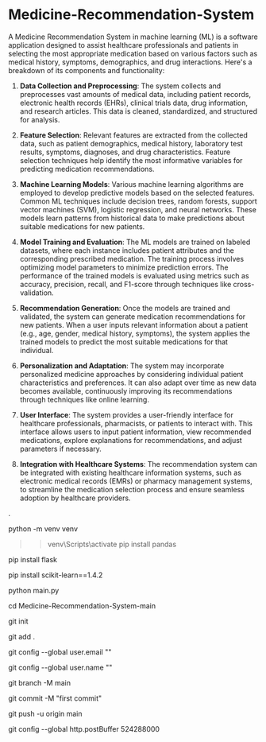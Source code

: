 ﻿# Medicine-Recommendation-System
A Medicine Recommendation System in machine learning (ML) is a software application designed to assist healthcare professionals and patients in selecting the most appropriate medication based on various factors such as medical history, symptoms, demographics, and drug interactions. Here's a breakdown of its components and functionality:

1. **Data Collection and Preprocessing**: The system collects and preprocesses vast amounts of medical data, including patient records, electronic health records (EHRs), clinical trials data, drug information, and research articles. This data is cleaned, standardized, and structured for analysis.

2. **Feature Selection**: Relevant features are extracted from the collected data, such as patient demographics, medical history, laboratory test results, symptoms, diagnoses, and drug characteristics. Feature selection techniques help identify the most informative variables for predicting medication recommendations.

3. **Machine Learning Models**: Various machine learning algorithms are employed to develop predictive models based on the selected features. Common ML techniques include decision trees, random forests, support vector machines (SVM), logistic regression, and neural networks. These models learn patterns from historical data to make predictions about suitable medications for new patients.

4. **Model Training and Evaluation**: The ML models are trained on labeled datasets, where each instance includes patient attributes and the corresponding prescribed medication. The training process involves optimizing model parameters to minimize prediction errors. The performance of the trained models is evaluated using metrics such as accuracy, precision, recall, and F1-score through techniques like cross-validation.

5. **Recommendation Generation**: Once the models are trained and validated, the system can generate medication recommendations for new patients. When a user inputs relevant information about a patient (e.g., age, gender, medical history, symptoms), the system applies the trained models to predict the most suitable medications for that individual.

6. **Personalization and Adaptation**: The system may incorporate personalized medicine approaches by considering individual patient characteristics and preferences. It can also adapt over time as new data becomes available, continuously improving its recommendations through techniques like online learning.

7. **User Interface**: The system provides a user-friendly interface for healthcare professionals, pharmacists, or patients to interact with. This interface allows users to input patient information, view recommended medications, explore explanations for recommendations, and adjust parameters if necessary.

8. **Integration with Healthcare Systems**: The recommendation system can be integrated with existing healthcare information systems, such as electronic medical records (EMRs) or pharmacy management systems, to streamline the medication selection process and ensure seamless adoption by healthcare providers.

.



python -m venv venv                                                             
>> venv\Scripts\activate
>> pip install pandas


pip install flask   

 pip install scikit-learn==1.4.2

 python main.py  

 cd Medicine-Recommendation-System-main 

 git init   

 git add . 

 git config --global user.email ""

  git config --global user.name ""

  git branch -M main 

  git commit -M "first commit"   

  git push -u origin main  

   git config --global http.postBuffer 524288000